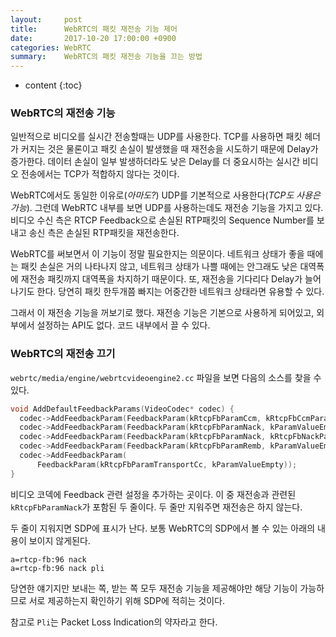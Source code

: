 ```yaml
---
layout:     post
title:      WebRTC의 패킷 재전송 기능 제어
date:       2017-10-20 17:00:00 +0900
categories: WebRTC
summary:    WebRTC의 패킷 재전송 기능을 끄는 방법
---
```


* content
{:toc}

### WebRTC의 재전송 기능
일반적으로 비디오를 실시간 전송할때는 UDP를 사용한다.
TCP를 사용하면 패킷 헤더가 커지는 것은 물론이고 패킷 손실이 발생했을 때
재전송을 시도하기 때문에 Delay가 증가한다.
데이터 손실이 일부 발생하더라도 낮은 Delay를 더 중요시하는
실시간 비디오 전송에서는 TCP가 적합하지 않다는 것이다.

WebRTC에서도 동일한 이유로(*아마도?*)
UDP를 기본적으로 사용한다(*TCP도 사용은 가능*).
그런데 WebRTC 내부를 보면 UDP를 사용하는데도 재전송 기능을 가지고 있다.
비디오 수신 측은 RTCP Feedback으로 손실된 RTP패킷의 Sequence Number를 보내고
송신 측은 손실된 RTP패킷을 재전송한다.

WebRTC를 써보면서 이 기능이 정말 필요한지는 의문이다.
네트워크 상태가 좋을 때에는 패킷 손실은 거의 나타나지 않고,
네트워크 상태가 나쁠 때에는 안그래도 낮은 대역폭에
재전송 패킷까지 대역폭을 차지하기 때문이다.
또, 재전송을 기다리다 Delay가 늘어나기도 한다.
당연히 패킷 한두개쯤 빠지는 어중간한 네트워크 상태라면 유용할 수 있다.

그래서 이 재전송 기능을 꺼보기로 했다.
재전송 기능은 기본으로 사용하게 되어있고, 외부에서 설정하는 API도 없다.
코드 내부에서 끌 수 있다.

### WebRTC의 재전송 끄기
`webrtc/media/engine/webrtcvideoengine2.cc` 파일을 보면 다음의 소스를 찾을 수 있다.
```cpp
void AddDefaultFeedbackParams(VideoCodec* codec) {
  codec->AddFeedbackParam(FeedbackParam(kRtcpFbParamCcm, kRtcpFbCcmParamFir));
  codec->AddFeedbackParam(FeedbackParam(kRtcpFbParamNack, kParamValueEmpty));   
  codec->AddFeedbackParam(FeedbackParam(kRtcpFbParamNack, kRtcpFbNackParamPli));
  codec->AddFeedbackParam(FeedbackParam(kRtcpFbParamRemb, kParamValueEmpty));
  codec->AddFeedbackParam(
      FeedbackParam(kRtcpFbParamTransportCc, kParamValueEmpty));
}
```

비디오 코덱에 Feedback 관련 설정을 추가하는 곳이다.
이 중 재전송과 관련된 `kRtcpFbParamNack`가 포함된 두 줄이다.
두 줄만 지워주면 재전송은 하지 않는다.

두 줄이 지워지면 SDP에 표시가 난다. 보통 WebRTC의 SDP에서 볼 수 있는
아래의 내용이 보이지 않게된다.
```no-highlight
a=rtcp-fb:96 nack
a=rtcp-fb:96 nack pli
```

당연한 얘기지만 보내는 쪽, 받는 쪽 모두 재전송 기능을 제공해야만
해당 기능이 가능하므로 서로 제공하는지 확인하기 위해 SDP에 적히는 것이다.

참고로 `Pli`는 Packet Loss Indication의 약자라고 한다.


